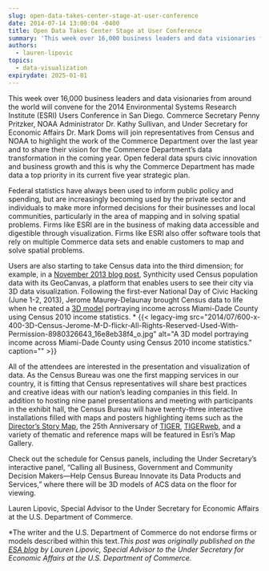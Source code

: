 ```yaml
---
slug: open-data-takes-center-stage-at-user-conference
date: 2014-07-14 13:00:04 -0400
title: Open Data Takes Center Stage at User Conference
summary: 'This week over 16,000 business leaders and data visionaries from around the world will convene for the 2014 Environmental Systems Research Institute (ESRI) Users Conference in San Diego. Commerce Secretary Penny Pritzker, NOAA Administrator Dr. Kathy Sullivan, and Under Secretary for Economic Affairs Dr. Mark Doms will join representatives from Census and NOAA to highlight the'
authors:
  - lauren-lipovic
topics:
  - data-visualization
expirydate: 2025-01-01
---
```


This week over 16,000 business leaders and data visionaries from around the world will convene for the 2014 Environmental Systems Research Institute (ESRI) Users Conference in San Diego. Commerce Secretary Penny Pritzker, NOAA Administrator Dr. Kathy Sullivan, and Under Secretary for Economic Affairs Dr. Mark Doms will join representatives from Census and NOAA to highlight the work of the Commerce Department over the last year and to share their vision for the Commerce Department’s data transformation in the coming year. Open federal data spurs civic innovation and business growth and this is why the Commerce Department has made data a top priority in its current five year strategic plan.

Federal statistics have always been used to inform public policy and spending, but are increasingly becoming used by the private sector and individuals to make more informed decisions for their businesses and local communities, particularly in the area of mapping and in solving spatial problems. Firms like ESRI are in the business of making data accessible and digestible through visualization. Firms like ESRI also offer software tools that rely on multiple Commerce data sets and enable customers to map and solve spatial problems.

Users are also starting to take Census data into the third dimension; for example, in a [November 2013 blog post](http://www.synthicity.com/blog/2014/5/12/introducing-geocanvas-a-generic-spatial-data-viewer-with-integrated-census-data), Synthicity used Census population data with its GeoCanvas, a platform that enables users to see their city via 3D data visualization. Following the first-ever National Day of Civic Hacking (June 1-2, 2013), Jerome Maurey-Delaunay brought Census data to life when he created a [3D model](https://github.com/jeromemaurey/ndoch2013) portraying income across Miami-Dade County using Census 2010 income statistics. * {{< legacy-img src="2014/07/600-x-400-3D-Census-Jerome-M-D-flickr-All-Rights-Reserved-Used-With-Permission-8980326643\_16e8eb38f4\_o.jpg" alt="A 3D model portraying income across Miami-Dade County using Census 2010 income statistics." caption="" >}} 

All of the attendees are interested in the presentation and visualization of data. As the Census Bureau was one the first mapping services in our country, it is fitting that Census representatives will share best practices and creative ideas with our nation’s leading companies in this field. In addition to hosting nine panel presentations and meeting with participants in the exhibit hall, the Census Bureau will have twenty-three interactive installations filled with maps and posters highlighting items such as the [Director&#8217;s Story Map](https://www.census.gov/dataviz/visualizations/maps/), the 25th Anniversary of [TIGER](http://www.census.gov/geo/maps-data/data/tiger.html), [TIGERweb](http://tigerweb.geo.census.gov/tigerwebmain/TIGERweb_main.html), and a variety of thematic and reference maps will be featured in Esri’s Map Gallery.

Check out the schedule for Census panels, including the Under Secretary’s interactive panel, “Calling all Business, Government and Community Decision Makers—Help Census Bureau Innovate its Data Products and Services,” where there will be 3D models of ACS data on the floor for viewing.

Lauren Lipovic, Special Advisor to the Under Secretary for Economic Affairs at the U.S. Department of Commerce.

*The writer and the U.S. Department of Commerce do not endorse firms or models described within this text._This post was originally published on the [ESA blog](http://www.esa.doc.gov/blog) by Lauren Lipovic, Special Advisor to the Under Secretary for Economic Affairs at the U.S. Department of Commerce._